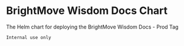 # BrightMove Wisdom Docs Chart

The Helm chart for deploying the BrightMove Wisdom Docs - Prod Tag

    Internal use only
